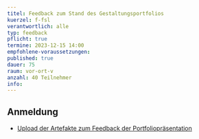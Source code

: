 ```yaml
---
titel: Feedback zum Stand des Gestaltungsportfolios
kuerzel: f-fsl
verantwortlich: alle
typ: feedback
pflicht: true
termine: 2023-12-15 14:00
empfohlene-voraussetzungen: 
published: true
dauer: 75
raum: vor-ort-v
anzahl: 40 Teilnehmer
info:
---
```


## Anmeldung

- [Upload der Artefakte zum Feedback der Portfoliopräsentation](https://ilias.th-koeln.de/ilias.php?baseClass=ilExerciseHandlerGUI&ref_id=2074746&cmd=showOverview)
